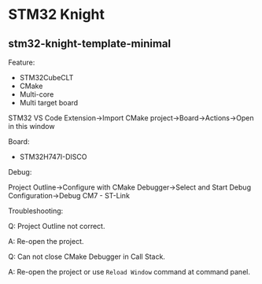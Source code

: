 # STM32 Knight

## stm32-knight-template-minimal

Feature:

- STM32CubeCLT
- CMake
- Multi-core
- Multi target board

STM32 VS Code Extension→Import CMake project→Board→Actions→Open in this window

Board:

- STM32H747I-DISCO

Debug:

Project Outline→Configure with CMake Debugger→Select and Start Debug Configuration→Debug CM7 - ST-Link

Troubleshooting:

Q: Project Outline not correct.

A: Re-open the project.

Q: Can not close CMake Debugger in Call Stack.

A: Re-open the project or use `Reload Window` command at command panel.

